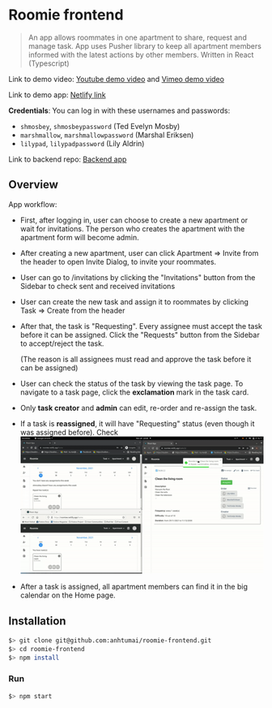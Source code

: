 # Roomie frontend

> An app allows roommates in one apartment to share, request and manage task.
> App uses Pusher library to keep all apartment members informed
> with the latest actions by other members.
> Written in React (Typescript)

Link to demo video: [Youtube demo video](https://youtu.be/hB8UYaypeuM)
and [Vimeo demo video](https://vimeo.com/650856424)

Link to demo app: [Netlify link](https://roomiee.netlify.app/)

**Credentials**: You can log in with these usernames and passwords:

- `shmosbey`, `shmosbeypassword` (Ted Evelyn Mosby)
- `marshmallow`, `marshmallowpassword` (Marshal Eriksen)
- `lilypad`, `lilypadpassword` (Lily Aldrin)

Link to backend repo: [Backend app](https://github.com/anhtumai/roomie-backend)

## Overview

App workflow:

- First, after logging in, user can choose to create a new apartment
  or wait for invitations.
  The person who creates the apartment with the apartment form will become admin.

- After creating a new apartment, user can click Apartment => Invite from the header
  to open Invite Dialog, to invite your roommates.

- User can go to /invitations by clicking the "Invitations" button
  from the Sidebar to check sent and received invitations

- User can create the new task and assign it to roommates by clicking Task => Create
  from the header

- After that, the task is "Requesting". Every assignee must accept the task
  before it can be assigned. Click the "Requests" button from the Sidebar to
  accept/reject the task.

  (The reason is all assignees must read and approve the task before it can be assigned)

- User can check the status of the task by viewing the task page. To navigate to
  a task page, click the **exclamation** mark in the task card.

- Only **task creator** and **admin** can edit, re-order and re-assign the task.

- If a task is **reassigned**, it will have "Requesting" status
  (even though it was assigned before). Check![reasign demo gif](demo/reassign-demo.gif)

- After a task is assigned, all apartment members can find it in the big calendar
  on the Home page.

## Installation

```bash
$> git clone git@github.com:anhtumai/roomie-frontend.git
$> cd roomie-frontend
$> npm install
```

### Run

```bash
$> npm start
```

